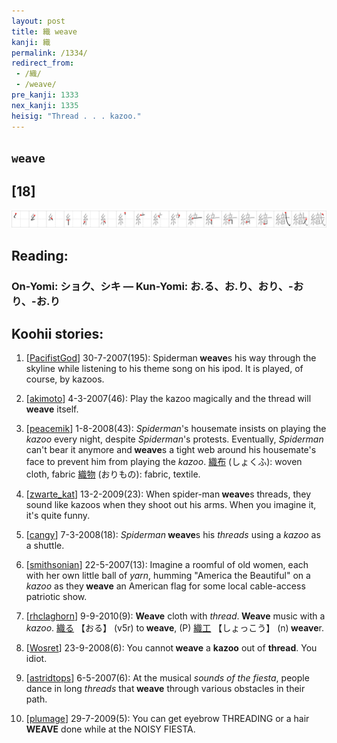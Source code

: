 ```yaml
---
layout: post
title: 織 weave
kanji: 織
permalink: /1334/
redirect_from:
 - /織/
 - /weave/
pre_kanji: 1333
nex_kanji: 1335
heisig: "Thread . . . kazoo."
---
```


## `weave`

## [18]

<div class="stroke"><img src="../images/E7B994.png" /></div>

## Reading:

### On-Yomi: ショク、シキ &mdash; Kun-Yomi: お.る、お.り、おり、-おり、-お.り

## Koohii stories:

1) [<a href="http://kanji.koohii.com/profile/PacifistGod">PacifistGod</a>] 30-7-2007(195): Spiderman<strong> weave</strong>s his way through the skyline while listening to his theme song on his ipod. It is played, of course, by kazoos. 

2) [<a href="http://kanji.koohii.com/profile/akimoto">akimoto</a>] 4-3-2007(46): Play the kazoo magically and the thread will<strong> weave</strong> itself. 

3) [<a href="http://kanji.koohii.com/profile/peacemik">peacemik</a>] 1-8-2008(43): <em>Spiderman</em>&#039;s housemate insists on playing the <em>kazoo</em> every night, despite <em>Spiderman</em>&#039;s protests. Eventually, <em>Spiderman</em> can&#039;t bear it anymore and<strong> weave</strong>s a tight web around his housemate&#039;s face to prevent him from playing the <em>kazoo</em>.   <a href="http://jisho.org/kanji/details/織布">織布</a>   (しょくふ): woven cloth, fabric   <a href="http://jisho.org/kanji/details/織物">織物</a>   (おりもの): fabric, textile. 

4) [<a href="http://kanji.koohii.com/profile/zwarte_kat">zwarte_kat</a>] 13-2-2009(23): When spider-man<strong> weave</strong>s threads, they sound like kazoos when they shoot out his arms. When you imagine it, it&#039;s quite funny. 

5) [<a href="http://kanji.koohii.com/profile/cangy">cangy</a>] 7-3-2008(18): <em>Spiderman</em><strong> weave</strong>s his <em>threads</em> using a <em>kazoo</em> as a shuttle. 

6) [<a href="http://kanji.koohii.com/profile/smithsonian">smithsonian</a>] 22-5-2007(13): Imagine a roomful of old women, each with her own little ball of <em>yarn</em>, humming &quot;America the Beautiful&quot; on a <em>kazoo</em> as they<strong> weave</strong> an American flag for some local cable-access patriotic show. 

7) [<a href="http://kanji.koohii.com/profile/rhclaghorn">rhclaghorn</a>] 9-9-2010(9): <strong>Weave</strong> cloth with <em>thread</em>.<strong> Weave</strong> music with a <em>kazoo</em>.   <a href="http://jisho.org/kanji/details/織る">織る</a>   【おる】 (v5r) to<strong> weave</strong>, (P)   <a href="http://jisho.org/kanji/details/織工">織工</a>   【しょっこう】 (n)<strong> weave</strong>r. 

8) [<a href="http://kanji.koohii.com/profile/Wosret">Wosret</a>] 23-9-2008(6): You cannot<strong> weave</strong> a <strong>kazoo</strong> out of <strong>thread</strong>. You idiot. 

9) [<a href="http://kanji.koohii.com/profile/astridtops">astridtops</a>] 6-5-2007(6): At the musical <em>sounds of the fiesta</em>, people dance in long <em>threads</em> that<strong> weave</strong> through various obstacles in their path. 

10) [<a href="http://kanji.koohii.com/profile/plumage">plumage</a>] 29-7-2009(5): You can get eyebrow THREADING or a hair<strong> WEAVE</strong> done while at the NOISY FIESTA. 

